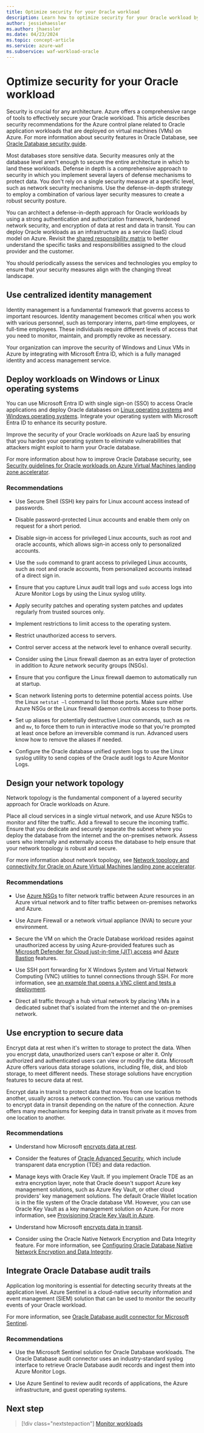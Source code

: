 ```yaml
---
title: Optimize security for your Oracle workload
description: Learn how to optimize security for your Oracle workload by using the defense-in-depth approach to employ a combination of various layer security measures and create a robust security posture.  
author: jessiehaessler
ms.author: jhaessler 
ms.date: 04/23/2024
ms.topic: concept-article
ms.service: azure-waf
ms.subservice: waf-workload-oracle
---
```


# Optimize security for your Oracle workload

Security is crucial for any architecture. Azure offers a comprehensive range of tools to effectively secure your Oracle workload. This article describes security recommendations for the Azure control plane related to Oracle application workloads that are deployed on virtual machines (VMs) on Azure. For more information about security features in Oracle Database, see [Oracle Database security guide](https://docs.oracle.com/en/database/oracle/oracle-database/19/dbseg/introduction-to-oracle-database-security.html#GUID-41040F53-D7A6-48FA-A92A-0C23118BC8A0).

Most databases store sensitive data. Security measures only at the database level aren't enough to secure the entire architecture in which to land these workloads. Defense in depth is a comprehensive approach to security in which you implement several layers of defense mechanisms to protect data. You don't rely on a single security measure at a specific level, such as network security mechanisms. Use the defense-in-depth strategy to employ a combination of various layer security measures to create a robust security posture.

You can architect a defense-in-depth approach for Oracle workloads by using a strong authentication and authorization framework, hardened network security, and encryption of data at rest and data in transit. You can deploy Oracle workloads as an infrastructure as a service (IaaS) cloud model on Azure. Revisit the [shared responsibility matrix](/azure/security/fundamentals/shared-responsibility) to better understand the specific tasks and responsibilities assigned to the cloud provider and the customer.

You should periodically assess the services and technologies you employ to ensure that your security measures align with the changing threat landscape.

## Use centralized identity management

Identity management is a fundamental framework that governs access to important resources. Identity management becomes critical when you work with various personnel, such as temporary interns, part-time employees, or full-time employees. These individuals require different levels of access that you need to monitor, maintain, and promptly revoke as necessary.

Your organization can improve the security of Windows and Linux VMs in Azure by integrating with Microsoft Entra ID, which is a fully managed identity and access management service.

## Deploy workloads on Windows or Linux operating systems

You can use Microsoft Entra ID with single sign-on (SSO) to access Oracle applications and deploy Oracle databases on [Linux operating systems](/entra/identity/devices/howto-vm-sign-in-azure-ad-linux) and [Windows operating systems](/entra/identity/devices/howto-vm-sign-in-azure-ad-windows). Integrate your operating system with Microsoft Entra ID to enhance its security posture.

Improve the security of your Oracle workloads on Azure IaaS by ensuring that you harden your operating system to eliminate vulnerabilities that attackers might exploit to harm your Oracle database.

For more information about how to improve Oracle Database security, see [Security guidelines for Oracle workloads on Azure Virtual Machines landing zone accelerator](/azure/cloud-adoption-framework/scenarios/oracle-iaas/oracle-security-guideline-landing-zone).

### Recommendations

- Use Secure Shell (SSH) key pairs for Linux account access instead of passwords.

- Disable password-protected Linux accounts and enable them only on request for a short period.

- Disable sign-in access for privileged Linux accounts, such as root and oracle accounts, which allows sign-in access only to personalized accounts.

- Use the `sudo` command to grant access to privileged Linux accounts, such as root and oracle accounts, from personalized accounts instead of a direct sign in.

- Ensure that you capture Linux audit trail logs and `sudo` access logs into Azure Monitor Logs by using the Linux syslog utility.

- Apply security patches and operating system patches and updates regularly from trusted sources only.

- Implement restrictions to limit access to the operating system.

- Restrict unauthorized access to servers.

- Control server access at the network level to enhance overall security.

- Consider using the Linux firewall daemon as an extra layer of protection in addition to Azure network security groups (NSGs).

- Ensure that you configure the Linux firewall daemon to automatically run at startup.

- Scan network listening ports to determine potential access points. Use the Linux `netstat –l` command to list those ports. Make sure either Azure NSGs or the Linux firewall daemon controls access to those ports.

- Set up aliases for potentially destructive Linux commands, such as `rm` and `mv`, to force them to run in interactive mode so that you're prompted at least once before an irreversible command is run. Advanced users know how to remove the aliases if needed.

- Configure the Oracle database unified system logs to use the Linux syslog utility to send copies of the Oracle audit logs to Azure Monitor Logs.

## Design your network topology

Network topology is the fundamental component of a layered security approach for Oracle workloads on Azure.

Place all cloud services in a single virtual network, and use Azure NSGs to monitor and filter the traffic. Add a firewall to secure the incoming traffic. Ensure that you dedicate and securely separate the subnet where you deploy the database from the internet and the on-premises network. Assess users who internally and externally access the database to help ensure that your network topology is robust and secure.

For more information about network topology, see [Network topology and connectivity for Oracle on Azure Virtual Machines landing zone accelerator](/azure/cloud-adoption-framework/scenarios/oracle-iaas/oracle-network-topology).

### Recommendations

- Use [Azure NSGs](/azure/virtual-network/network-security-groups-overview) to filter network traffic between Azure resources in an Azure virtual network and to filter traffic between on-premises networks and Azure.

- Use Azure Firewall or a network virtual appliance (NVA) to secure your environment.

- Secure the VM on which the Oracle Database workload resides against unauthorized access by using Azure-provided features such as [Microsoft Defender for Cloud just-in-time (JIT) access](/azure/defender-for-cloud/just-in-time-access-overview) and [Azure Bastion](/azure/bastion/bastion-overview) features.

- Use SSH port forwarding for X Windows System and Virtual Network Computing (VNC) utilities to tunnel connections through SSH. For more information, see [an example that opens a VNC client and tests a deployment](https://docs.oracle.com/en/learn/ol-install-vnc/#open-a-vnc-client-and-test-your-deployment).

- Direct all traffic through a hub virtual network by placing VMs in a dedicated subnet that's isolated from the internet and the on-premises network.

## Use encryption to secure data

Encrypt data at rest when it's written to storage to protect the data. When you encrypt data, unauthorized users can't expose or alter it. Only authorized and authenticated users can view or modify the data. Microsoft Azure offers various data storage solutions, including file, disk, and blob storage, to meet different needs. These storage solutions have encryption features to secure data at rest.

Encrypt data in transit to protect data that moves from one location to another, usually across a network connection. You can use various methods to encrypt data in transit depending on the nature of the connection. Azure offers many mechanisms for keeping data in transit private as it moves from one location to another.

### Recommendations

- Understand how Microsoft [encrypts data at rest](/azure/security/fundamentals/encryption-overview#encryption-of-data-at-rest).

- Consider the features of [Oracle Advanced Security](https://docs.oracle.com/en/database/oracle/oracle-database/19/asoag/introduction-to-oracle-advanced-security.html#GUID-5D7343A0-4934-444F-97A1-5F189385A5DE), which include transparent data encryption (TDE) and data redaction.

- Manage keys with Oracle Key Vault. If you implement Oracle TDE as an extra encryption layer, note that Oracle doesn't support Azure key management solutions, such as Azure Key Vault, or other cloud providers' key management solutions. The default Oracle Wallet location is in the file system of the Oracle database VM. However, you can use Oracle Key Vault as a key management solution on Azure. For more information, see [Provisioning Oracle Key Vault in Azure](https://docs.oracle.com/en/database/oracle/key-vault/21.6/okvag/using_okv_as_oci_vm_compute_instance.html#GUID-E8154AEB-2964-4698-AE6E-64A108C06D11).

- Understand how Microsoft [encrypts data in transit](/azure//security/fundamentals/encryption-overview#encryption-of-data-in-transit).

- Consider using the Oracle Native Network Encryption and Data Integrity feature. For more information, see [Configuring Oracle Database Native Network Encryption and Data Integrity](https://docs.oracle.com/en/database/oracle/oracle-database/19/dbseg/configuring-network-data-encryption-and-integrity.html#GUID-7F12066A-2BA1-476C-809B-BB95A3F727CF).

## Integrate Oracle Database audit trails

Application log monitoring is essential for detecting security threats at the application level. Azure Sentinel is a cloud-native security information and event management (SIEM) solution that can be used to monitor the security events of your Oracle workload.

For more information, see [Oracle Database audit connector for Microsoft Sentinel](/azure/sentinel/data-connectors/oracle-database-audit).

### Recommendations

- Use the Microsoft Sentinel solution for Oracle Database workloads. The Oracle Database audit connector uses an industry-standard syslog interface to retrieve Oracle Database audit records and ingest them into Azure Monitor Logs.

- Use Azure Sentinel to review audit records of applications, the Azure infrastructure, and guest operating systems.

## Next step

> [!div class="nextstepaction"]
> [Monitor workloads](monitor-workloads.md)
